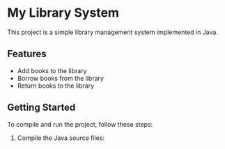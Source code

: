# My Library System

This project is a simple library management system implemented in Java.

## Features

- Add books to the library
- Borrow books from the library
- Return books to the library

## Getting Started

To compile and run the project, follow these steps:

1. Compile the Java source files:
